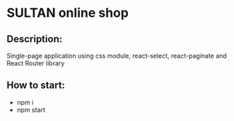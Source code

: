 <h1>SULTAN online shop</h1>

<h2>Description:</h2>

<p>Single-page application using css module, react-select, react-paginate and React Router library</p>

<h2>How to start:</h2>


- npm i
- npm start
